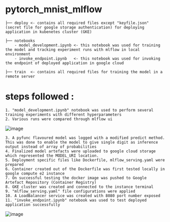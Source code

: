 # pytorch_mnist_mlflow
    
    ├── deploy <- contains all required files except "keyfile.json" (secret file for google storage authentication) for deploying application in kubenetes cluster (GKE)
    
    ├── notebooks 
        - model_development.ipynb <- this notebook was used for training the model and tracking experiment runs with mlflow in local environment
        - invoke_endpoint.ipynb   <- this notebook was used for invoking the endpoint of deployed application in google cloud
        
    ├── train  <- contains all required files for training the model in a remote server 

# steps followed :
    1. "model_development.ipynb" notebook was used to perform several training experiments with different hyperparameters
    2. Various runs were compared through mlflow ui 
![image](https://github.com/9437ssr/pytorch_mnist_mlflow/assets/22223702/fa570155-0857-4f0c-8ab5-638601aae055)

    3. A pyfunc flavoured model was logged with a modified predict method. This was done to enable the model to give single digit as inference output instead of array of probabilities
    4. Finalized model artefacts were uploaded to google cloud storage which represented the MODEL_URI location.
    5. Deployment specific files like Dockerfile, mlflow_serving.yaml were prepared 
    6. Container created out of the Dockerfile was first tested locally in google compute e2 instance
    7. On successful testing the docker image was pushed to Google Artefact Repository (Container Registry) 
    8. GKE cluster was created and connected to the instance terminal
    9. "mlflow_serving.yaml" file configurations were applied 
    10. A LoadBalancer service was created with 8080 port number exposed
    11. "invoke_endpoint.ipynb" notebook was used to test deployed application successfully 
![image](https://github.com/9437ssr/pytorch_mnist_mlflow/assets/22223702/58ed40dc-a1d1-4557-9236-68bfdee93da6)




